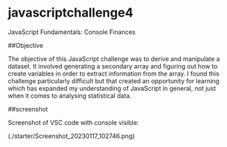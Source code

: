 # javascriptchallenge4
JavaScript Fundamentals: Console Finances

##Objective

The objective of this JavaScript challenge was to derive and manipulate a dataset. It involved generating a secondary array and figuring out how to create variables in order to extract information from the array. I found this challenge particularly difficult but that created an opportunity for learning which has expanded my understanding of JavaScript in general, not just when it comes to analysing statistical data. 

##screenshot

Screenshot of VSC code with console visible:

(./starter/Screenshot_20230117_102746.png)

